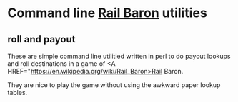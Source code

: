 # Command line <A HREF="https://en.wikipedia.org/wiki/Rail_Baron">Rail Baron</A> utilities

## roll and payout
These are simple command line utilitied written in perl to do payout lookups and
roll destinations in a game of <A
HREF="https://en.wikipedia.org/wiki/Rail_Baron>Rail Baron</A>.

They are nice to play the game without using the awkward paper lookup tables.


